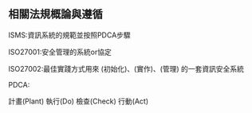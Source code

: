## 相關法規概論與遵循

ISMS:資訊系統的規範並按照PDCA步驟

ISO27001:安全管理的系統or協定

ISO27002:最佳實踐方式用來 (初始化)、(實作)、(管理) 的一套資訊安全系統

PDCA:

計畫(Plant)
執行(Do)
檢查(Check)
行動(Act)

